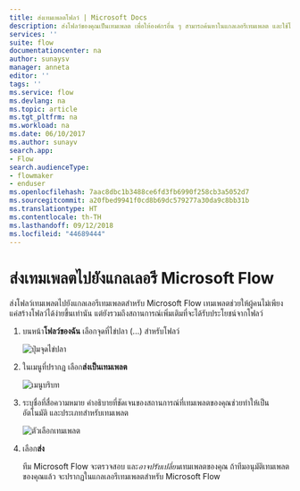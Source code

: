 ```yaml
---
title: ส่งเทมเพลตโฟลว์ | Microsoft Docs
description: ส่งโฟลว์ของคุณเป็นเทมเพลต เพื่อให้องค์กรอื่น ๆ สามารถค้นหาในแกลเลอรีเทมเพลต และใช้โฟลว์ที่คุณสร้างขึ้น
services: ''
suite: flow
documentationcenter: na
author: sunaysv
manager: anneta
editor: ''
tags: ''
ms.service: flow
ms.devlang: na
ms.topic: article
ms.tgt_pltfrm: na
ms.workload: na
ms.date: 06/10/2017
ms.author: sunayv
search.app:
- Flow
search.audienceType:
- flowmaker
- enduser
ms.openlocfilehash: 7aac8dbc1b3488ce6fd3fb6990f258cb3a5052d7
ms.sourcegitcommit: a20fbed9941f0cd8b69dc579277a30da9c8bb31b
ms.translationtype: HT
ms.contentlocale: th-TH
ms.lasthandoff: 09/12/2018
ms.locfileid: "44689444"
---
```

# <a name="submit-a-template-to-the-microsoft-flow-gallery"></a>ส่งเทมเพลตไปยังแกลเลอรี Microsoft Flow
ส่งโฟลว์เทมเพลตไปยังแกลเลอรีเทมเพลตสำหรับ Microsoft Flow เทมเพลตช่วยให้ผู้คนไม่เพียงแค่สร้างโฟลว์ได้ง่ายขึ้นเท่านัน แต่ยังรวมถึงสถานการณ์เพิ่มเติมที่จะได้รับประโยชน์จากโฟลว์ 

1. บนหน้า**โฟลว์ของฉัน** เลือกจุดที่ไข่ปลา (...) สำหรับโฟลว์
   
    ![ปุ่มจุดไข่ปลา](./media/publish-a-template/ellipsis-button.png)
2. ในเมนูที่ปรากฏ เลือก**ส่งเป็นเทมเพลต**
   
    ![เมนูบริบท](./media/publish-a-template/context-menu.png)
3. ระบุชื่อที่สื่อความหมาย คำอธิบายที่ชัดเจนของสถานการณ์ที่เทมเพลตของคุณช่วยทำให้เป็นอัตโนมัติ และประเภทสำหรับเทมเพลต
   
    ![ตัวเลือกเทมเพลต](./media/publish-a-template/template-options.png)
4. เลือก**ส่ง**
   
     ทีม Microsoft Flow จะตรวจสอบ และ*อาจปรับเปลี่ยน*เทมเพลตของคุณ ถ้าทีมอนุมัติเทมเพลตของคุณแล้ว จะปรากฏในแกลเลอรีเทมเพลตสำหรับ Microsoft Flow


